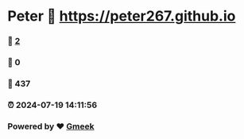 # Peter :link: https://peter267.github.io 
### :page_facing_up: [2](https://peter267.github.io/tag.html) 
### :speech_balloon: 0 
### :hibiscus: 437 
### :alarm_clock: 2024-07-19 14:11:56 
### Powered by :heart: [Gmeek](https://github.com/Meekdai/Gmeek)
